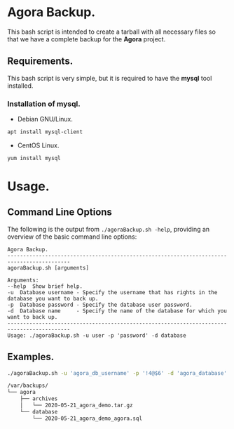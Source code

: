 Agora Backup.
=============

This bash script is intended to create a tarball with all necessary files so that we have a complete backup for the **Agora** project.

## Requirements.
This bash script is very simple, but it is required to have the **mysql** tool installed.

### Installation of mysql.
* Debian GNU/Linux.
```bash
apt install mysql-client
``` 

* CentOS Linux.
```bash
yum install mysql
```


Usage.
======

## Command Line Options

The following is the output from `./agoraBackup.sh -help`, providing an overview of the basic command line options:

```
Agora Backup.
------------------------------------------------------------------------------------------ 
agoraBackup.sh [arguments]
 
Arguments:
--help 	Show brief help.
-u 	Database username - Specify the username that has rights in the database you want to back up.
-p 	Database password - Specify the database user password.
-d 	Database name     - Specify the name of the database for which you want to back up.
------------------------------------------------------------------------------------------ 
Usage: ./agoraBackup.sh -u user -p 'password' -d database
```

## Examples.

```bash
./agoraBackup.sh -u 'agora_db_username' -p '!4@$6' -d 'agora_database'
```

```bash
/var/backups/
└── agora
    ├── archives
    │   └── 2020-05-21_agora_demo.tar.gz
    └── database
        └── 2020-05-21_agora_demo_agora.sql

```



